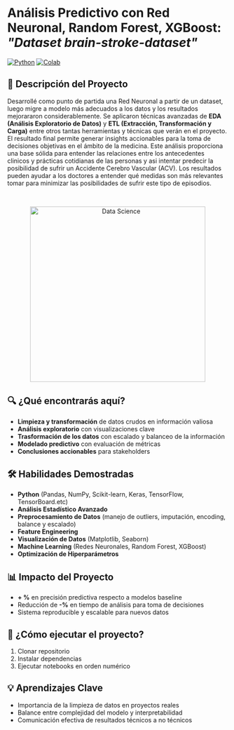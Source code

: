 # Análisis Predictivo con Red Neuronal, Random Forest, XGBoost: *"Dataset brain-stroke-dataset"* <br>


[![Python](https://img.shields.io/badge/Python-3.7%2B-blue?logo=python)](https://www.python.org/)
[![Colab](https://colab.research.google.com/assets/colab-badge.svg)](https://colab.research.google.com/github/tu_usuario/tu_repositorio/blob/main/RedNeuronalBasicaConCapasOcultas.ipynb)
<br>

## 📌 Descripción del Proyecto
Desarrollé como punto de partida una Red Neuronal a partir de un dataset, luego migre a modelo más adecuados a los datos y los resultados mejorararon considerablemente. Se aplicaron técnicas avanzadas de
**EDA (Análisis Exploratorio de Datos)** y **ETL (Extracción, Transformación y Carga)** entre otros tantas herramientas y técnicas que verán en el proyecto.
El resultado final permite generar insights accionables para la toma de decisiones objetivas en el ámbito de la medicina.
Este análisis proporciona una base sólida para entender las relaciones entre los antecedentes clinicos y prácticas cotidianas de las personas y asi intentar predecir la posibilidad de sufrir un 
Accidente Cerebro Vascular (ACV). Los resultados pueden ayudar a los doctores a entender qué medidas son más relevantes tomar para minimizar las posibilidades de sufrir este tipo de episodios.<br>

<br>
<p align="center">
  <a href="https://postimg.cc/LhBG6jKq" target="_blank">
    <img src="https://i.postimg.cc/QNRDmqfq/img.jpg" alt="Data Science" width="400">
  </a>
</p>


## 🔍 ¿Qué encontrarás aquí?
- **Limpieza y transformación** de datos crudos en información valiosa
- **Análisis exploratorio** con visualizaciones clave
- **Trasformación de los datos** con escalado y balanceo de la información
- **Modelado predictivo** con evaluación de métricas
- **Conclusiones accionables** para stakeholders

## 🛠 Habilidades Demostradas
- **Python** (Pandas, NumPy, Scikit-learn, Keras, TensorFlow, TensorBoard.etc)
- **Análisis Estadístico Avanzado**
- **Preprocesamiento de Datos** (manejo de outliers, imputación, encoding, balance y escalado)
- **Feature Engineering**
- **Visualización de Datos** (Matplotlib, Seaborn)
- **Machine Learning** (Redes Neuronales, Random Forest, XGBoost)
- **Optimización de Hiperparámetros**

## 📊 Impacto del Proyecto
- **+ %** en precisión predictiva respecto a modelos baseline
- Reducción de **-%** en tiempo de análisis para toma de decisiones
- Sistema reproducible y escalable para nuevos datos


## 🚀 ¿Cómo ejecutar el proyecto?
1. Clonar repositorio
2. Instalar dependencias
3. Ejecutar notebooks en orden numérico

## 💡 Aprendizajes Clave
- Importancia de la limpieza de datos en proyectos reales
- Balance entre complejidad del modelo y interpretabilidad
- Comunicación efectiva de resultados técnicos a no técnicos
